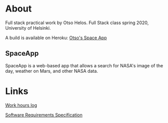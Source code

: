 # About

Full stack practical work by Otso Helos. Full Stack class spring 2020, University of Helsinki.

A build is available on Heroku: [Otso's Space App](https://otsos-space-app.herokuapp.com/)

## SpaceApp

SpaceApp is a web-based app that allows a search for NASA's image of the day, weather on Mars, and other NASA data.

# Links

[Work hours log](https://github.com/otsohelos/fullstack-spaceapp/blob/master/documentation/WorkHoursLog.md)

[Software Requirements Specification](https://github.com/otsohelos/fullstack-spaceapp/blob/master/documentation/Software%20Requirement%20Specifications.md)
